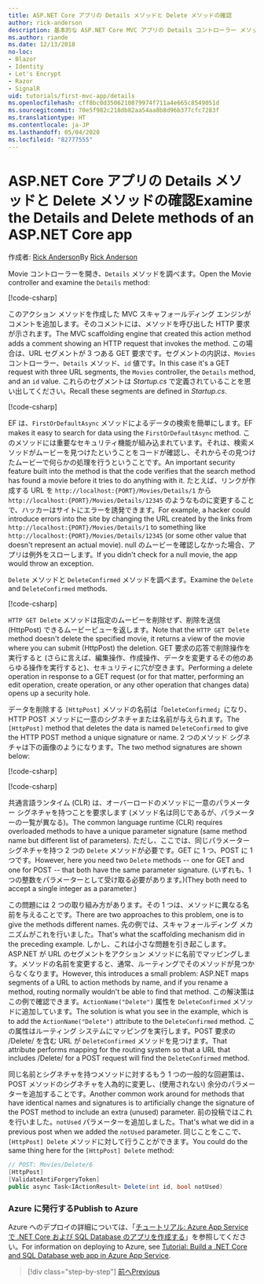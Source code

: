 ```yaml
---
title: ASP.NET Core アプリの Details メソッドと Delete メソッドの確認
author: rick-anderson
description: 基本的な ASP.NET Core MVC アプリの Details コントローラー メソッドとビューについて説明します。
ms.author: riande
ms.date: 12/13/2018
no-loc:
- Blazor
- Identity
- Let's Encrypt
- Razor
- SignalR
uid: tutorials/first-mvc-app/details
ms.openlocfilehash: cff8bc0d3506210879974f711a4e665c8549051d
ms.sourcegitcommit: 70e5f982c218db82aa54aa8b8d96b377cfc7283f
ms.translationtype: HT
ms.contentlocale: ja-JP
ms.lasthandoff: 05/04/2020
ms.locfileid: "82777555"
---
```

# <a name="examine-the-details-and-delete-methods-of-an-aspnet-core-app"></a><span data-ttu-id="ae2e4-103">ASP.NET Core アプリの Details メソッドと Delete メソッドの確認</span><span class="sxs-lookup"><span data-stu-id="ae2e4-103">Examine the Details and Delete methods of an ASP.NET Core app</span></span>

<span data-ttu-id="ae2e4-104">作成者: [Rick Anderson](https://twitter.com/RickAndMSFT)</span><span class="sxs-lookup"><span data-stu-id="ae2e4-104">By [Rick Anderson](https://twitter.com/RickAndMSFT)</span></span>

<span data-ttu-id="ae2e4-105">Movie コントローラーを開き、`Details` メソッドを調べます。</span><span class="sxs-lookup"><span data-stu-id="ae2e4-105">Open the Movie controller and examine the `Details` method:</span></span>

[!code-csharp[](start-mvc/sample/MvcMovie22/Controllers/MoviesController.cs?name=snippet_details)]

<span data-ttu-id="ae2e4-106">このアクション メソッドを作成した MVC スキャフォールディング エンジンがコメントを追加します。そのコメントには、メソッドを呼び出した HTTP 要求が示されます。</span><span class="sxs-lookup"><span data-stu-id="ae2e4-106">The MVC scaffolding engine that created this action method adds a comment showing an HTTP request that invokes the method.</span></span> <span data-ttu-id="ae2e4-107">この場合は、URL セグメントが 3 つある GET 要求です。セグメントの内訳は、`Movies` コントローラー、`Details` メソッド、`id` 値です。</span><span class="sxs-lookup"><span data-stu-id="ae2e4-107">In this case it's a GET request with three URL segments, the `Movies` controller, the `Details` method, and an `id` value.</span></span> <span data-ttu-id="ae2e4-108">これらのセグメントは *Startup.cs* で定義されていることを思い出してください。</span><span class="sxs-lookup"><span data-stu-id="ae2e4-108">Recall these segments are defined in *Startup.cs*.</span></span>

[!code-csharp[](start-mvc/sample/MvcMovie3/Startup.cs?highlight=5&name=snippet_1)]

<span data-ttu-id="ae2e4-109">EF は、`FirstOrDefaultAsync` メソッドによるデータの検索を簡単にします。</span><span class="sxs-lookup"><span data-stu-id="ae2e4-109">EF makes it easy to search for data using the `FirstOrDefaultAsync` method.</span></span> <span data-ttu-id="ae2e4-110">このメソッドには重要なセキュリティ機能が組み込まれています。それは、検索メソッドがムービーを見つけたということをコードが確認し、それからその見つけたムービーで何らかの処理を行うということです。</span><span class="sxs-lookup"><span data-stu-id="ae2e4-110">An important security feature built into the method is that the code verifies that the search method has found a movie before it tries to do anything with it.</span></span> <span data-ttu-id="ae2e4-111">たとえば、リンクが作成する URL を `http://localhost:{PORT}/Movies/Details/1` から `http://localhost:{PORT}/Movies/Details/12345` のようなものに変更することで、ハッカーはサイトにエラーを誘発できます。</span><span class="sxs-lookup"><span data-stu-id="ae2e4-111">For example, a hacker could introduce errors into the site by changing the URL created by the links from `http://localhost:{PORT}/Movies/Details/1` to something like  `http://localhost:{PORT}/Movies/Details/12345` (or some other value that doesn't represent an actual movie).</span></span> <span data-ttu-id="ae2e4-112">null のムービーを確認しなかった場合、アプリは例外をスローします。</span><span class="sxs-lookup"><span data-stu-id="ae2e4-112">If you didn't check for a null movie, the app would throw an exception.</span></span>

<span data-ttu-id="ae2e4-113">`Delete` メソッドと `DeleteConfirmed` メソッドを調べます。</span><span class="sxs-lookup"><span data-stu-id="ae2e4-113">Examine the `Delete` and `DeleteConfirmed` methods.</span></span>

[!code-csharp[](start-mvc/sample/MvcMovie22/Controllers/MoviesController.cs?name=snippet_delete)]

<span data-ttu-id="ae2e4-114">`HTTP GET Delete` メソッドは指定のムービーを削除せず、削除を送信 (HttpPost) できるムービービューを返します。</span><span class="sxs-lookup"><span data-stu-id="ae2e4-114">Note that the `HTTP GET Delete` method doesn't delete the specified movie, it returns a view of the movie where you can submit (HttpPost) the deletion.</span></span> <span data-ttu-id="ae2e4-115">GET 要求の応答で削除操作を実行すると (さらに言えば、編集操作、作成操作、データを変更するその他のあらゆる操作を実行すると)、セキュリティに穴が空きます。</span><span class="sxs-lookup"><span data-stu-id="ae2e4-115">Performing a delete operation in response to a GET request (or for that matter, performing an edit operation, create operation, or any other operation that changes data) opens up a security hole.</span></span>

<span data-ttu-id="ae2e4-116">データを削除する `[HttpPost]` メソッドの名前は「`DeleteConfirmed`」になり、HTTP POST メソッドに一意のシグネチャまたは名前が与えられます。</span><span class="sxs-lookup"><span data-stu-id="ae2e4-116">The `[HttpPost]` method that deletes the data is named `DeleteConfirmed` to give the HTTP POST method a unique signature or name.</span></span> <span data-ttu-id="ae2e4-117">2 つのメソッド シグネチャは下の画像のようになります。</span><span class="sxs-lookup"><span data-stu-id="ae2e4-117">The two method signatures are shown below:</span></span>

[!code-csharp[](start-mvc/sample/MvcMovie/Controllers/MoviesController.cs?name=snippet_delete2)]

[!code-csharp[](start-mvc/sample/MvcMovie/Controllers/MoviesController.cs?name=snippet_delete3)]

<span data-ttu-id="ae2e4-118">共通言語ランタイム (CLR) は、オーバーロードのメソッドに一意のパラメーター シグネチャを持つことを要求します (メソッド名は同じであるが、パラメーターの一覧が異なる)。</span><span class="sxs-lookup"><span data-stu-id="ae2e4-118">The common language runtime (CLR) requires overloaded methods to have a unique parameter signature (same method name but different list of parameters).</span></span> <span data-ttu-id="ae2e4-119">ただし、ここでは、同じパラメーター シグネチャを持つ 2 つの `Delete` メソッドが必要です。GET に 1 つ、POST に 1 つです。</span><span class="sxs-lookup"><span data-stu-id="ae2e4-119">However, here you need two `Delete` methods -- one for GET and one for POST -- that both have the same parameter signature.</span></span> <span data-ttu-id="ae2e4-120">(いずれも、1 つの整数をパラメーターとして受け取る必要があります。)</span><span class="sxs-lookup"><span data-stu-id="ae2e4-120">(They both need to accept a single integer as a parameter.)</span></span>

<span data-ttu-id="ae2e4-121">この問題には 2 つの取り組み方があります。その 1 つは、メソッドに異なる名前を与えることです。</span><span class="sxs-lookup"><span data-stu-id="ae2e4-121">There are two approaches to this problem, one is to give the methods different names.</span></span> <span data-ttu-id="ae2e4-122">先の例では、スキャフォールディング メカニズムがこれを行いました。</span><span class="sxs-lookup"><span data-stu-id="ae2e4-122">That's what the scaffolding mechanism did in the preceding example.</span></span> <span data-ttu-id="ae2e4-123">しかし、これは小さな問題を引き起こします。ASP.NET が URL のセグメントをアクション メソッドに名前でマッピングします。メソッドの名前を変更すると、通常、ルーティングでそのメソッドが見つからなくなります。</span><span class="sxs-lookup"><span data-stu-id="ae2e4-123">However, this introduces a small problem: ASP.NET maps segments of a URL to action methods by name, and if you rename a method, routing normally wouldn't be able to find that method.</span></span> <span data-ttu-id="ae2e4-124">この解決策はこの例で確認できます。`ActionName("Delete")` 属性を `DeleteConfirmed` メソッドに追加しています。</span><span class="sxs-lookup"><span data-stu-id="ae2e4-124">The solution is what you see in the example, which is to add the `ActionName("Delete")` attribute to the `DeleteConfirmed` method.</span></span> <span data-ttu-id="ae2e4-125">この属性はルーティング システムにマッピングを実行します。POST 要求の /Delete/ を含む URL が `DeleteConfirmed` メソッドを見つけます。</span><span class="sxs-lookup"><span data-stu-id="ae2e4-125">That attribute performs mapping for the routing system so that a URL that includes /Delete/ for a POST request will find the `DeleteConfirmed` method.</span></span>

<span data-ttu-id="ae2e4-126">同じ名前とシグネチャを持つメソッドに対するもう 1 つの一般的な回避策は、POST メソッドのシグネチャを人為的に変更し、(使用されない) 余分のパラメーターを追加することです。</span><span class="sxs-lookup"><span data-stu-id="ae2e4-126">Another common work around for methods that have identical names and signatures is to artificially change the signature of the POST method to include an extra (unused) parameter.</span></span> <span data-ttu-id="ae2e4-127">前の投稿ではこれを行いました。`notUsed` パラメーターを追加しました。</span><span class="sxs-lookup"><span data-stu-id="ae2e4-127">That's what we did in a previous post when we added the `notUsed` parameter.</span></span> <span data-ttu-id="ae2e4-128">同じことをここで、`[HttpPost] Delete` メソッドに対して行うことができます。</span><span class="sxs-lookup"><span data-stu-id="ae2e4-128">You could do the same thing here for the `[HttpPost] Delete` method:</span></span>

```csharp
// POST: Movies/Delete/6
[HttpPost]
[ValidateAntiForgeryToken]
public async Task<IActionResult> Delete(int id, bool notUsed)
```

### <a name="publish-to-azure"></a><span data-ttu-id="ae2e4-129">Azure に発行する</span><span class="sxs-lookup"><span data-stu-id="ae2e4-129">Publish to Azure</span></span>

<span data-ttu-id="ae2e4-130">Azure へのデプロイの詳細については、「[チュートリアル: Azure App Service で .NET Core および SQL Database のアプリを作成する](/azure/app-service/app-service-web-tutorial-dotnetcore-sqldb)」を参照してください。</span><span class="sxs-lookup"><span data-stu-id="ae2e4-130">For information on deploying to Azure, see [Tutorial: Build a .NET Core and SQL Database web app in Azure App Service](/azure/app-service/app-service-web-tutorial-dotnetcore-sqldb).</span></span>

> [!div class="step-by-step"]
> [<span data-ttu-id="ae2e4-131">前へ</span><span class="sxs-lookup"><span data-stu-id="ae2e4-131">Previous</span></span>](validation.md)
